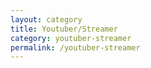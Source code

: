 ```yaml
---
layout: category
title: Youtuber/Streamer
category: youtuber-streamer
permalink: /youtuber-streamer
---
```

